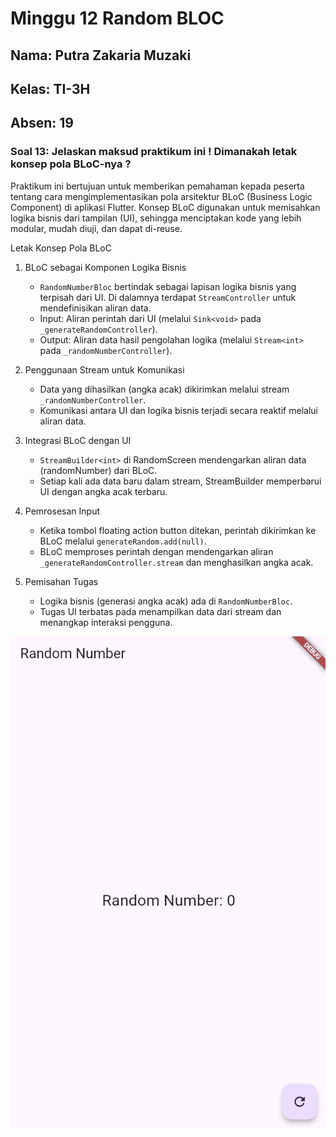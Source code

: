 # Minggu 12 Random BLOC

## Nama: Putra Zakaria Muzaki
## Kelas: TI-3H
## Absen: 19

### Soal 13: Jelaskan maksud praktikum ini ! Dimanakah letak konsep pola BLoC-nya ?

Praktikum ini bertujuan untuk memberikan pemahaman kepada peserta tentang cara mengimplementasikan pola arsitektur BLoC (Business Logic Component) di aplikasi Flutter. Konsep BLoC digunakan untuk memisahkan logika bisnis dari tampilan (UI), sehingga menciptakan kode yang lebih modular, mudah diuji, dan dapat di-reuse.

Letak Konsep Pola BLoC

1. BLoC sebagai Komponen Logika Bisnis
    - `RandomNumberBloc` bertindak sebagai lapisan logika bisnis yang terpisah dari UI. Di dalamnya terdapat `StreamController` untuk mendefinisikan aliran data.
    - Input: Aliran perintah dari UI (melalui `Sink<void>` pada `_generateRandomController`).
    - Output: Aliran data hasil pengolahan logika (melalui `Stream<int>` pada `_randomNumberController`).

2. Penggunaan Stream untuk Komunikasi
    - Data yang dihasilkan (angka acak) dikirimkan melalui stream `_randomNumberController`.
    - Komunikasi antara UI dan logika bisnis terjadi secara reaktif melalui aliran data.

3. Integrasi BLoC dengan UI
    - `StreamBuilder<int>` di RandomScreen mendengarkan aliran data (randomNumber) dari BLoC.
    - Setiap kali ada data baru dalam stream, StreamBuilder memperbarui UI dengan angka acak terbaru.

4. Pemrosesan Input
    - Ketika tombol floating action button ditekan, perintah dikirimkan ke BLoC melalui `generateRandom.add(null)`.
    - BLoC memproses perintah dengan mendengarkan aliran `_generateRandomController.stream` dan menghasilkan angka acak.

5. Pemisahan Tugas
    - Logika bisnis (generasi angka acak) ada di `RandomNumberBloc`.
    - Tugas UI terbatas pada menampilkan data dari stream dan menangkap interaksi pengguna.

![alt](assets/Soal13.gif)